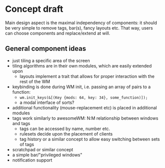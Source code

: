 # Concept draft
Main design aspect is the maximal independency of components: it should be
very simple to remove tags, bar(s), fancy layouts etc.
That way, users can choose components and replace/extend at will.

## General component ideas
* just tiling a specific area of the screen
* tiling algorithms are in their own modules, which are easily extended upon
  * layouts implement a trait that allows for proper interaction with the
    rest of the WM
* keybinding is done during WM init, i.e. passing an array of pairs to a function:
  * `wm.init_keys(&[(Key {mods: 64, key: 34}, some_function)]);`
  * a modal interface of sorts?
* additional functionality (mouse-replacement etc) is placed in additional modules
* tags work similarly to awesomeWM: N:M relationship between windows and tags
  * tags can be accessed by name, number etc.
  * rulesets decide upon the placement of clients
  * tag history or a similar concept to allow easy switching between sets of tags
* scratchpad or similar concept
* a simple bar/"privileged windows"
* notification support
